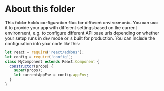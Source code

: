 # About this folder
This folder holds configuration files for different environments.
You can use it to provide your app with different settings based on the 
current environment, e.g. to configure different API base urls depending on 
whether your setup runs in dev mode or is built for production.
You can include the configuration into your code like this:

```javascript
let react = require('react/addons');
let config = require('config');
class MyComponent extends React.Component {
  constructor(props) {
    super(props);
    let currentAppEnv = config.appEnv;
  }
}
```
